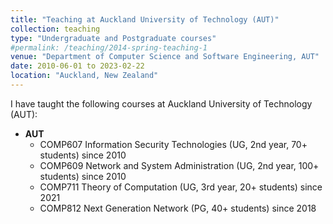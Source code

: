 ```yaml
---
title: "Teaching at Auckland University of Technology (AUT)"
collection: teaching
type: "Undergraduate and Postgraduate courses"
#permalink: /teaching/2014-spring-teaching-1
venue: "Department of Computer Science and Software Engineering, AUT"
date: 2010-06-01 to 2023-02-22
location: "Auckland, New Zealand"
---
```


I have taught the following courses at Auckland University of Technology (AUT):

- **AUT**
  - COMP607 Information Security Technologies  (UG, 2nd year, 70+ students) since 2010
  - COMP609 Network and System Administration   (UG, 2nd year, 100+ students) since 2010
  - COMP711 Theory of Computation (UG, 3rd year, 20+ students) since 2021
  - COMP812 Next Generation Network (PG, 40+ students) since 2018




